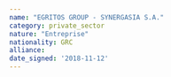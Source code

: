 ```yaml
---
name: "EGRITOS GROUP - SYNERGASIA S.A."
category: private_sector
nature: "Entreprise"
nationality: GRC
alliance: 
date_signed: '2018-11-12'
---
```

    
